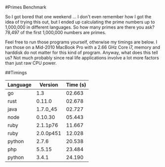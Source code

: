 #Primes Benchmark

So I got bored that one weekend ... I don't even remember how I got the idea of
trying this out, but I ended up calculating the prime numbers up to 1,000,000
in different languages. So how many primes are there you ask? 78,497 of
the first 1,000,000 numbers are primes.

Feel free to run those programs yourself, otherwise my timings are below. I ran
those on a Mid-2010 MacBook Pro with a 2.66 GHz Core i7, memory and harddisk do
not matter for this kind of program. Anyway, what does this tell us? Not much
probably since real life applications involve a lot more factors than just raw
CPU power.


##Timings

| Language | Version    | Time (s) |
| -------- | ---------- | ------   |
| go       | 1.3        | 02.663   |
| rust     | 0.11.0     | 02.678   |
| java     | 1.7.0_45   | 02.727   |
| node     | 0.10.30    | 05.443   |
| ruby     | 2.1.1p76   | 11.667   |
| ruby     | 2.0.0p451  | 12.028   |
| python   | 2.7.6      | 20.538   |
| php      | 5.5.15     | 23.484   |
| python   | 3.4.1      | 24.190   |
